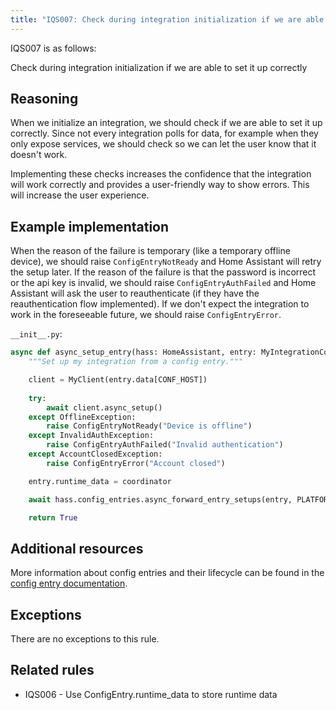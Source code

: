 ```yaml
---
title: "IQS007: Check during integration initialization if we are able to set it up correctly"
---
```


IQS007 is as follows:

Check during integration initialization if we are able to set it up correctly

## Reasoning

When we initialize an integration, we should check if we are able to set it up correctly.
Since not every integration polls for data, for example when they only expose services, we should check so we can let the user know that it doesn't work.

Implementing these checks increases the confidence that the integration will work correctly and provides a user-friendly way to show errors.
This will increase the user experience.

## Example implementation

When the reason of the failure is temporary (like a temporary offline device), we should raise `ConfigEntryNotReady` and Home Assistant will retry the setup later.
If the reason of the failure is that the password is incorrect or the api key is invalid, we should raise `ConfigEntryAuthFailed` and Home Assistant will ask the user to reauthenticate (if they have the reauthentication flow implemented).
If we don't expect the integration to work in the foreseeable future, we should raise `ConfigEntryError`.

`__init__.py`:
```python
async def async_setup_entry(hass: HomeAssistant, entry: MyIntegrationConfigEntry) -> bool:
    """Set up my integration from a config entry."""

    client = MyClient(entry.data[CONF_HOST])
    
    try:
        await client.async_setup()
    except OfflineException:
        raise ConfigEntryNotReady("Device is offline")
    except InvalidAuthException:
        raise ConfigEntryAuthFailed("Invalid authentication")
    except AccountClosedException:
        raise ConfigEntryError("Account closed")

    entry.runtime_data = coordinator

    await hass.config_entries.async_forward_entry_setups(entry, PLATFORMS)

    return True
```

## Additional resources

More information about config entries and their lifecycle can be found in the [config entry documentation](../../../config_entries_index).

## Exceptions

There are no exceptions to this rule.

## Related rules

- IQS006 - Use ConfigEntry.runtime_data to store runtime data
